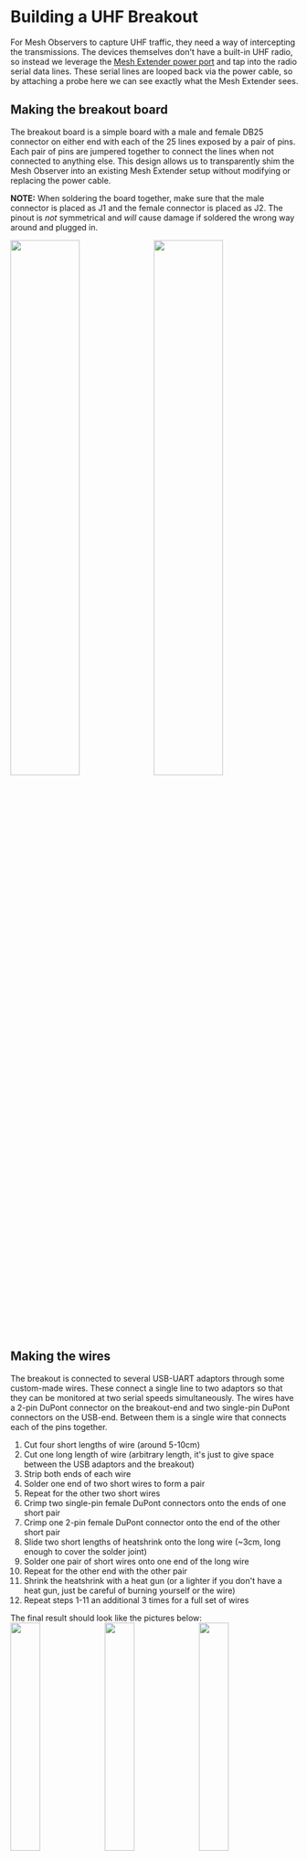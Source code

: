 # Building a UHF Breakout
For Mesh Observers to capture UHF traffic, they need a way of intercepting the transmissions.
The devices themselves don't have a built-in UHF radio, so instead we leverage the [Mesh Extender power port](http://developer.servalproject.org/dokuwiki/doku.php?id=content:meshextender:me2.0_standard_power_cable_pinout) and tap into the radio serial data lines.
These serial lines are looped back via the power cable, so by attaching a probe here we can see exactly what the Mesh Extender sees.

## Making the breakout board
The breakout board is a simple board with a male and female DB25 connector on either end with each of the 25 lines exposed by a pair of pins.
Each pair of pins are jumpered together to connect the lines when not connected to anything else.
This design allows us to transparently shim the Mesh Observer into an existing Mesh Extender setup without modifying or replacing the power cable.

**NOTE:** When soldering the board together, make sure that the male connector is placed as J1 and the female connector is placed as J2. The pinout is *not* symmetrical and *will* cause damage if soldered the wrong way around and plugged in.

<img src="../images/breakout-top-down.jpg" width="49%"></img>
<img src="../images/breakout-female.jpg" width="49%"></img>

## Making the wires
The breakout is connected to several USB-UART adaptors through some custom-made wires. These connect a single line to two adaptors so that they can be monitored at two serial speeds simultaneously.
The wires have a 2-pin DuPont connector on the breakout-end and two single-pin DuPont connectors on the USB-end.
Between them is a single wire that connects each of the pins together.

1. Cut four short lengths of wire (around 5-10cm)
2. Cut one long length of wire (arbitrary length, it's just to give space between the USB adaptors and the breakout)
3. Strip both ends of each wire
4. Solder one end of two short wires to form a pair
5. Repeat for the other two short wires
6. Crimp two single-pin female DuPont connectors onto the ends of one short pair
7. Crimp one 2-pin female DuPont connector onto the end of the other short pair
8. Slide two short lengths of heatshrink onto the long wire (~3cm, long enough to cover the solder joint)
9. Solder one pair of short wires onto one end of the long wire
10. Repeat for the other end with the other pair
11. Shrink the heatshrink with a heat gun (or a lighter if you don't have a heat gun, just be careful of burning yourself or the wire)
12. Repeat steps 1-11 an additional 3 times for a full set of wires

The final result should look like the pictures below:  
<img src="../images/wires-joined.jpg" width="32%"></img>
<img src="../images/wires-set.jpg" width="32%"></img>
<img src="../images/wires-split.jpg" width="32%"></img>

## Putting it all together
1. Connect the 2-pin connector end of one wire to pin 1 of the breakout
2. Connect both of the single-pin ends of the same wire to the ground pins of two USB adaptors
3. Repeat steps 1 and 2 with another wire connected between pin 4 of the breakout and ground of two more USB adaptors
4. Connect the 2-pin connector end of one wire to pin 5 of the breakout
5. Connect both of the single-pin ends of the same wire to the 'RX' pins of two USB adaptors
6. Repeat steps 4 and 5 with another wire connected between pin 6 of the breakout and 'RX' of the other two USB adaptors
7. Insert all four USB adaptors into a USB hub

The final result should look like the pictures below:  
<img src="../images/jig.jpg" width="32%"></img>
<img src="../images/jig-breakout-closeup-angled.jpg" width="32%"></img>
<img src="../images/jig-usbhub-closeup.jpg" width="32%"></img>